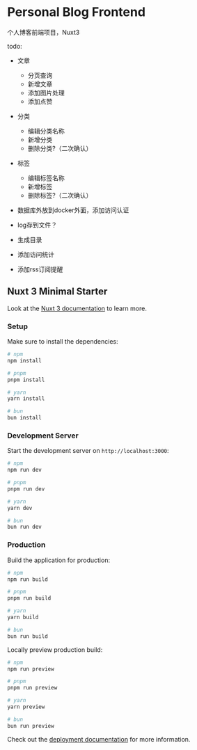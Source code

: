 # Personal Blog Frontend

个人博客前端项目，Nuxt3

todo:

- 文章

  - 分页查询
  - 新增文章
  - 添加图片处理
  - 添加点赞

- 分类

  - 编辑分类名称
  - 新增分类
  - 删除分类?（二次确认）

- 标签

  - 编辑标签名称
  - 新增标签
  - 删除标签?（二次确认）

- 数据库外放到docker外面，添加访问认证
- log存到文件？
- 生成目录
- 添加访问统计
- 添加rss订阅提醒

## Nuxt 3 Minimal Starter

Look at the [Nuxt 3 documentation](https://nuxt.com/docs/getting-started/introduction) to learn more.

### Setup

Make sure to install the dependencies:

```bash
# npm
npm install

# pnpm
pnpm install

# yarn
yarn install

# bun
bun install
```

### Development Server

Start the development server on `http://localhost:3000`:

```bash
# npm
npm run dev

# pnpm
pnpm run dev

# yarn
yarn dev

# bun
bun run dev
```

### Production

Build the application for production:

```bash
# npm
npm run build

# pnpm
pnpm run build

# yarn
yarn build

# bun
bun run build
```

Locally preview production build:

```bash
# npm
npm run preview

# pnpm
pnpm run preview

# yarn
yarn preview

# bun
bun run preview
```

Check out the [deployment documentation](https://nuxt.com/docs/getting-started/deployment) for more information.
